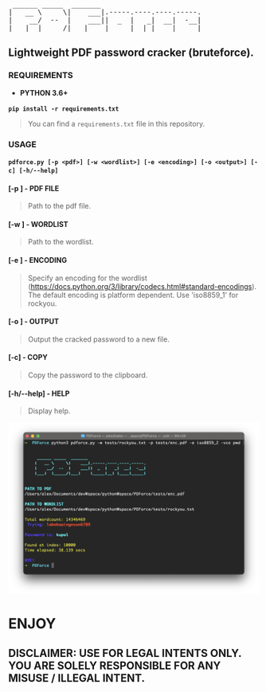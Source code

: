 <pre>
 ______ _____  _______                        
|   __ \     \|    ___|.-----.----.----.-----.
|    __/  --  |    ___||  _  |   _|  __|  -__|
|___|  |_____/|___|    |_____|__| |____|_____|
</pre>

## Lightweight PDF password cracker (bruteforce).

### REQUIREMENTS
- __PYTHON 3.6+__

__`pip install -r requirements.txt`__
> You can find a `requirements.txt` file in this repository.

### USAGE
__`pdforce.py [-p <pdf>] [-w <wordlist>] [-e <encoding>] [-o <output>] [-c] [-h/--help]`__
#### [-p <pdf>] - PDF FILE
> Path to the pdf file.
#### [-w <wordlist>] - WORDLIST
> Path to the wordlist.
#### [-e <encoding>] - ENCODING
> Specify an encoding for the wordlist (https://docs.python.org/3/library/codecs.html#standard-encodings). The default encoding is platform dependent. Use 'iso8859_1' for rockyou.
#### [-o <output>] - OUTPUT
> Output the cracked password to a new file.
#### [-c] - COPY
> Copy the password to the clipboard.
#### [-h/--help] - HELP
> Display help.

![PDForce](/misc/screenshot.png)

# ENJOY

## DISCLAIMER: USE FOR LEGAL INTENTS ONLY. YOU ARE SOLELY RESPONSIBLE FOR ANY MISUSE / ILLEGAL INTENT.
